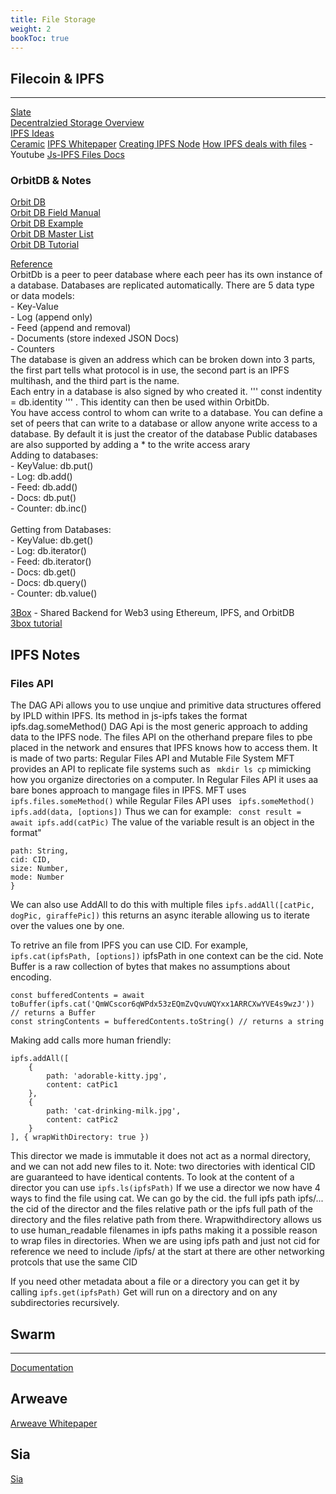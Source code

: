 ```yaml
---
title: File Storage
weight: 2
bookToc: true
---
```


## Filecoin & IPFS
---
[Slate](https://slate.host/)  
[Decentralzied Storage Overview](https://medium.com/bitfwd/what-is-decentralised-storage-ipfs-filecoin-sia-storj-swarm-5509e476995f)  
[IPFS Ideas](https://docs.ipfs.io/concepts/usage-ideas-examples/)  
[Ceramic](https://ceramic.network/)
[IPFS Whitepaper](https://ipfs.io/ipfs/QmR7GSQM93Cx5eAg6a6yRzNde1FQv7uL6X1o4k7zrJa3LX/ipfs.draft3.pdf)
[Creating IPFS Node](https://docs.ipfs.io/how-to/command-line-quick-start/#initialize-the-repository)
[How IPFS deals with files](https://www.youtube.com/watch?v=Z5zNPwMDYGg&feature=youtu.be) -Youtube
[Js-IPFS Files Docs](https://github.com/ipfs/js-ipfs/blob/master/docs/core-api/FILES.md)

### OrbitDB & Notes
[Orbit DB](https://orbitdb.org/)  
[Orbit DB Field Manual](https://github.com/orbitdb/field-manual)    
[Orbit DB Example](https://github.com/orbitdb/example-orbitdb-todomvc)   
[Orbit DB Master List](https://github.com/orbitdb/awesome-orbitdb)  
[Orbit DB Tutorial](https://github.com/orbitdb/web3-workshop/tree/6-play-track)  

[Reference](https://github.com/orbitdb/orbit-db/blob/master/GUIDE.md)   
    OrbitDb is  a peer to peer database where each peer has its own instance of a database. Databases are replicated automatically.
    There are 5 data type or data models:  
    - Key-Value  
    - Log (append only)  
    - Feed (append and removal)  
    - Documents (store indexed JSON Docs)  
    - Counters  
    The database is given an address which can be broken down into 3 parts, the first part tells what protocol is in use, the second part is an IPFS multihash, and the third part is the name.  
    Each entry in a database is also signed by who created it. ''' const indentity = db.identity ''' . This identity can then be used within OrbitDb.    
    You have access control to whom can write to a database. You can define a set of peers that can write to a database or allow anyone write access to a database. By default it is just the creator of the database 
    Public databases are also supported by adding a * to the write access arary  
    Adding to databases:  
    - KeyValue: db.put()  
    - Log: db.add()  
    - Feed: db.add()  
    - Docs: db.put()  
    - Counter: db.inc()  
    <br/>
    Getting from Databases:  
    - KeyValue: db.get()  
    - Log: db.iterator()  
    - Feed: db.iterator()  
    - Docs: db.get()  
    - Docs: db.query()  
    - Counter: db.value()  

[3Box](https://3box.io/) - Shared Backend for Web3 using Ethereum, IPFS, and OrbitDB  
[3box tutorial](https://github.com/RachBLondon/dapp-store)

## IPFS Notes

### Files API
The DAG APi allows you to use  unqiue and primitive data structures offered by IPLD within IPFS.  Its method in js-ipfs takes the format ipfs.dag.someMethod()
DAG Api is the most generic approach to adding data to the IPFS node. The files API on the otherhand prepare files to pbe placed in the network and ensures that IPFS knows how to access them. It is made of two parts: Regular Files API and Mutable File System
MFT provides an API to replicate file systems such as ``` mkdir ls cp``` mimicking how you organize directories on a computer. In Regular Files API it uses aa bare bones approach to mangage files in IPFS. MFT uses ``` ipfs.files.someMethod()``` while Regular Files API uses ``` ipfs.someMethod()```
```ipfs.add(data, [options])```
Thus we can for example:
``` const result = await ipfs.add(catPic)```
The value of the variable result is an object in the format"
``` {
path: String,
cid: CID,
size: Number,
mode: Number
}
```
We can also use AddAll to do this with multiple files ```ipfs.addAll([catPic, dogPic, giraffePic])```
this returns an async iterable allowing us to iterate over the values one by one.

To retrive an file from IPFS you can use CID. For example, ```ipfs.cat(ipfsPath, [options])``` ipfsPath in one context can be the cid. Note Buffer is a raw collection of bytes that makes no assumptions about encoding. 
```
const bufferedContents = await toBuffer(ipfs.cat('QmWCscor6qWPdx53zEQmZvQvuWQYxx1ARRCXwYVE4s9wzJ')) // returns a Buffer
const stringContents = bufferedContents.toString() // returns a string
```
Making add calls more human friendly:

```
ipfs.addAll([
    {
        path: 'adorable-kitty.jpg',
        content: catPic1
    },
    {
        path: 'cat-drinking-milk.jpg',
        content: catPic2
    }
], { wrapWithDirectory: true })
```
This director we made is immutable it does not act as a normal directory, and we can not add new files to it.
Note: two directories with identical CID are guaranteed to have identical contents. To look at the content of a director you can use ```ipfs.ls(ipfsPath)```
If we use a director we now have 4 ways to find the file using cat. We can go by the cid. the full ipfs path ipfs/... the cid of the director and the files relative path or the ipfs full path of the directory and the files relative path from there. Wrapwithdirectory allows us to use human_readable filenames in ipfs paths making it a possible reason to wrap files in directories. When we are using ipfs path and just not cid for reference we need to include /ipfs/ at the start at there are other networking protcols that use the same CID

If you need other metadata about a file or a directory you can get it by calling ```ipfs.get(ipfsPath)```
Get will run on a directory and on any subdirectories recursively.
## Swarm
---
[Documentation](https://swarm-guide.readthedocs.io/en/latest/)  

## Arweave
[Arweave Whitepaper](https://www.arweave.org/yellow-paper.pdf)

## Sia

[Sia](https://sia.tech/)